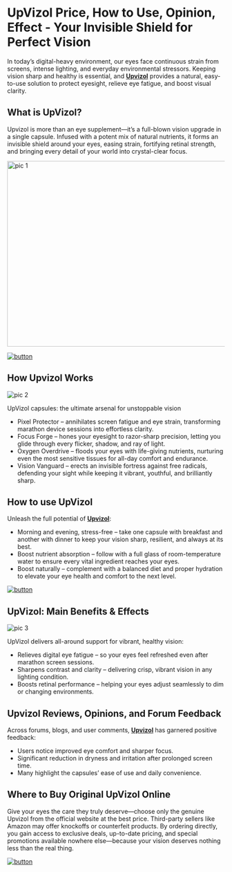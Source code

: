 # UpVizol Price, How to Use, Opinion, Effect - Your Invisible Shield for Perfect Vision
<!-- wp:paragraph -->
<p>In today’s digital-heavy environment, our eyes face continuous strain from screens, intense lighting, and everyday environmental stressors. Keeping vision sharp and healthy is essential, and <strong><a href="https://upvizol.com/">Upvizol</a></strong> provides a natural, easy-to-use solution to protect eyesight, relieve eye fatigue, and boost visual clarity.</p>
<!-- /wp:paragraph -->

<!-- wp:heading -->
<h2 class="wp-block-heading">What is UpVizol?</h2>
<!-- /wp:heading -->

<!-- wp:paragraph -->
<p>Upvizol is more than an eye supplement—it’s a full-blown vision upgrade in a single capsule. Infused with a potent mix of natural nutrients, it forms an invisible shield around your eyes, easing strain, fortifying retinal strength, and bringing every detail of your world into crystal-clear focus.</p>
<!-- /wp:paragraph -->

<!-- wp:paragraph -->
[<img width="1031" height="429" alt="pic 1" src="https://github.com/user-attachments/assets/e13b7f64-af80-4fa1-8afc-b5cf745dfc0d" />](https://upvizol.com/)

<!-- /wp:paragraph -->

<!-- wp:paragraph -->
[![button](https://github.com/user-attachments/assets/947770fd-9cb2-4486-bbdb-6c6d3b44b24b)](https://upvizol.com/)

<!-- /wp:paragraph -->

<!-- wp:heading -->
<h2 class="wp-block-heading">How Upvizol Works</h2>
<!-- /wp:heading -->

<!-- wp:paragraph -->
![pic 2](https://github.com/user-attachments/assets/071f8854-e35a-4eca-b0bc-00e6e47318fa)

<!-- /wp:paragraph -->

<!-- wp:paragraph -->
<p>UpVizol capsules: the ultimate arsenal for unstoppable vision</p>
<!-- /wp:paragraph -->

<!-- wp:list -->
<ul class="wp-block-list"><!-- wp:list-item -->
<li>Pixel Protector – annihilates screen fatigue and eye strain, transforming marathon device sessions into effortless clarity.</li>
<!-- /wp:list-item -->

<!-- wp:list-item -->
<li>Focus Forge – hones your eyesight to razor-sharp precision, letting you glide through every flicker, shadow, and ray of light.</li>
<!-- /wp:list-item -->

<!-- wp:list-item -->
<li>Oxygen Overdrive – floods your eyes with life-giving nutrients, nurturing even the most sensitive tissues for all-day comfort and endurance.</li>
<!-- /wp:list-item -->

<!-- wp:list-item -->
<li>Vision Vanguard – erects an invisible fortress against free radicals, defending your sight while keeping it vibrant, youthful, and brilliantly sharp.</li>
<!-- /wp:list-item --></ul>
<!-- /wp:list -->

<!-- wp:heading -->
<h2 class="wp-block-heading">How to use UpVizol</h2>
<!-- /wp:heading -->

<!-- wp:paragraph -->
<p>Unleash the full potential of <strong><a href="https://upvizol.com/">Upvizol</a></strong>:</p>
<!-- /wp:paragraph -->

<!-- wp:list -->
<ul class="wp-block-list"><!-- wp:list-item -->
<li>Morning and evening, stress-free – take one capsule with breakfast and another with dinner to keep your vision sharp, resilient, and always at its best.</li>
<!-- /wp:list-item -->

<!-- wp:list-item -->
<li>Boost nutrient absorption – follow with a full glass of room-temperature water to ensure every vital ingredient reaches your eyes.</li>
<!-- /wp:list-item -->

<!-- wp:list-item -->
<li>Boost naturally – complement with a balanced diet and proper hydration to elevate your eye health and comfort to the next level.</li>
<!-- /wp:list-item --></ul>
<!-- /wp:list -->

<!-- wp:paragraph -->
[![button](https://github.com/user-attachments/assets/52b2a1f7-6118-4e29-b0fa-3d53b58383cb)](https://upvizol.com/)

<!-- /wp:paragraph -->

<!-- wp:heading -->
<h2 class="wp-block-heading">UpVizol: Main Benefits &amp; Effects</h2>
<!-- /wp:heading -->

<!-- wp:paragraph -->
![pic 3](https://github.com/user-attachments/assets/ab73c5f2-fb99-48f1-8921-88d08f644844)

<!-- /wp:paragraph -->

<!-- wp:paragraph -->
<p>UpVizol delivers all-around support for vibrant, healthy vision:</p>
<!-- /wp:paragraph -->

<!-- wp:list -->
<ul class="wp-block-list"><!-- wp:list-item -->
<li>Relieves digital eye fatigue – so your eyes feel refreshed even after marathon screen sessions.</li>
<!-- /wp:list-item -->

<!-- wp:list-item -->
<li>Sharpens contrast and clarity – delivering crisp, vibrant vision in any lighting condition.</li>
<!-- /wp:list-item -->

<!-- wp:list-item -->
<li>Boosts retinal performance – helping your eyes adjust seamlessly to dim or changing environments.</li>
<!-- /wp:list-item --></ul>
<!-- /wp:list -->

<!-- wp:heading -->
<h2 class="wp-block-heading">Upvizol Reviews, Opinions, and Forum Feedback</h2>
<!-- /wp:heading -->

<!-- wp:paragraph -->
<p>Across forums, blogs, and user comments, <strong><a href="https://upvizol.com/">Upvizol</a></strong> has garnered positive feedback:</p>
<!-- /wp:paragraph -->

<!-- wp:list -->
<ul class="wp-block-list"><!-- wp:list-item -->
<li>Users notice improved eye comfort and sharper focus.</li>
<!-- /wp:list-item -->

<!-- wp:list-item -->
<li>Significant reduction in dryness and irritation after prolonged screen time.</li>
<!-- /wp:list-item -->

<!-- wp:list-item -->
<li>Many highlight the capsules’ ease of use and daily convenience.</li>
<!-- /wp:list-item --></ul>
<!-- /wp:list -->

<!-- wp:heading -->
<h2 class="wp-block-heading">Where to Buy Original UpVizol Online</h2>
<!-- /wp:heading -->

<!-- wp:paragraph -->
<p>Give your eyes the care they truly deserve—choose only the genuine Upvizol from the official website at the best price. Third-party sellers like Amazon may offer knockoffs or counterfeit products. By ordering directly, you gain access to exclusive deals, up-to-date pricing, and special promotions available nowhere else—because your vision deserves nothing less than the real thing.</p>
<!-- /wp:paragraph -->

<!-- wp:paragraph -->
[![button](https://github.com/user-attachments/assets/89a950e0-8615-4d34-adf5-bb3e3c1af493)](https://upvizol.com/)

<!-- /wp:paragraph -->
